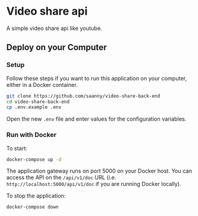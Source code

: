 # Video share api  

A simple video share api like youtube.


## Deploy on your Computer

### Setup

Follow these steps if you want to run this application on your computer, either
in a Docker container.

```bash
git clone https://github.com/saanny/video-share-back-end
cd video-share-back-end 
cp .env.example .env
```

Open the new `.env` file and enter values for the configuration variables.

### Run with Docker

To start:

```bash
docker-compose up -d
```

The application gateway runs on port 5000 on your Docker host. You can access the API
on the `/api/v1/doc` URL (i.e. `http://localhost:5000/api/v1/doc` if you are
running Docker locally).

To stop the application:

```bash
docker-compose down
```
